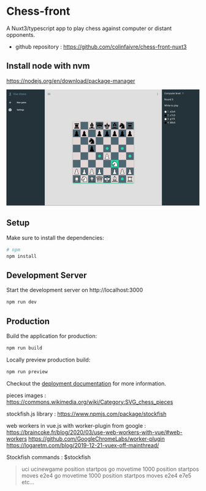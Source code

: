 # Chess-front

A Nuxt3/typescript app to play chess against computer or distant opponents.

- github repository : https://github.com/colinfaivre/chess-front-nuxt3

## Install node with nvm
https://nodejs.org/en/download/package-manager

![alt text](./public/img/app_screenshot.png?raw=true)


## Setup

Make sure to install the dependencies:

```bash
# npm
npm install
```

## Development Server

Start the development server on http://localhost:3000

```bash
npm run dev
```

## Production

Build the application for production:

```bash
npm run build
```

Locally preview production build:

```bash
npm run preview
```

Checkout the [deployment documentation](https://v3.nuxtjs.org/guide/deploy/presets) for more information.

pieces images :
https://commons.wikimedia.org/wiki/Category:SVG_chess_pieces

stockfish.js library :
https://www.npmjs.com/package/stockfish

web workers in vue.js with worker-plugin from google :
https://braincoke.fr/blog/2020/03/use-web-workers-with-vue/#web-workers
https://github.com/GoogleChromeLabs/worker-plugin
https://logaretm.com/blog/2019-12-21-vuex-off-mainthread/

Stockfish commands :
$stockfish

> uci
> ucinewgame
> position startpos
> go movetime 1000
> position startpos moves e2e4
> go movetime 1000
> position startpos moves e2e4 e7e5
> etc...
